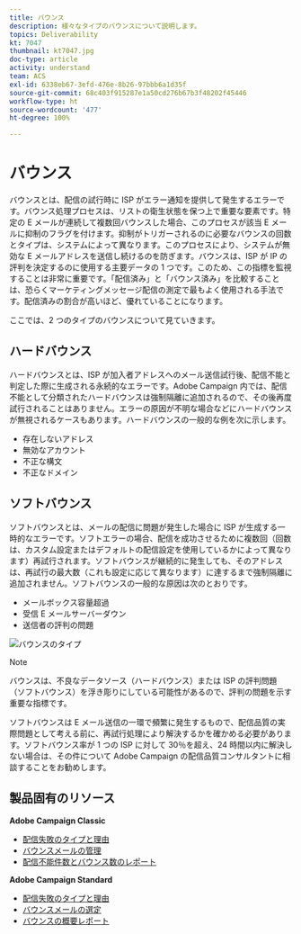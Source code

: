 ```yaml
---
title: バウンス
description: 様々なタイプのバウンスについて説明します。
topics: Deliverability
kt: 7047
thumbnail: kt7047.jpg
doc-type: article
activity: understand
team: ACS
exl-id: 6338eb67-3efd-476e-8b26-97bbb6a1d35f
source-git-commit: 68c403f915287e1a50cd276b67b3f48202f45446
workflow-type: ht
source-wordcount: '477'
ht-degree: 100%

---
```


# バウンス

バウンスとは、配信の試行時に ISP がエラー通知を提供して発生するエラーです。バウンス処理プロセスは、リストの衛生状態を保つ上で重要な要素です。特定の E メールが連続して複数回バウンスした場合、このプロセスが該当 E メールに抑制のフラグを付けます。抑制がトリガーされるのに必要なバウンスの回数とタイプは、システムによって異なります。このプロセスにより、システムが無効な E メールアドレスを送信し続けるのを防ぎます。バウンスは、ISP が IP の評判を決定するのに使用する主要データの 1 つです。このため、この指標を監視することは非常に重要です。「配信済み」と「バウンス済み」を比較することは、恐らくマーケティングメッセージ配信の測定で最もよく使用される手法です。配信済みの割合が高いほど、優れていることになります。

ここでは、2 つのタイプのバウンスについて見ていきます。

## ハードバウンス

ハードバウンスとは、ISP が加入者アドレスへのメール送信試行後、配信不能と判定した際に生成される永続的なエラーです。Adobe Campaign 内では、配信不能として分類されたハードバウンスは強制隔離に追加されるので、その後再度試行されることはありません。エラーの原因が不明な場合などにハードバウンスが無視されるケースもあります。ハードバウンスの一般的な例を次に示します。

* 存在しないアドレス
* 無効なアカウント
* 不正な構文
* 不正なドメイン

## ソフトバウンス

ソフトバウンスとは、メールの配信に問題が発生した場合に ISP が生成する一時的なエラーです。ソフトエラーの場合、配信を成功させるために複数回（回数は、カスタム設定またはデフォルトの配信設定を使用しているかによって異なります）再試行されます。ソフトバウンスが継続的に発生しても、そのアドレスは、再試行の最大数（これも設定に応じて異なります）に達するまで強制隔離に追加されません。ソフトバウンスの一般的な原因は次のとおりです。

* メールボックス容量超過
* 受信 E メールサーバーダウン
* 送信者の評判の問題

![バウンスのタイプ](../assets/bounce-types.png)

>[!NOTE]
>
>バウンスは、不良なデータソース（ハードバウンス）または ISP の評判問題（ソフトバウンス）を浮き彫りにしている可能性があるので、評判の問題を示す重要な指標です。
>
>ソフトバウンスは E メール送信の一環で頻繁に発生するもので、配信品質の実際問題として考える前に、再試行処理により解決するかを確かめる必要があります。ソフトバウンス率が 1 つの ISP に対して 30％を超え、24 時間以内に解決しない場合は、その件について Adobe Campaign の配信品質コンサルタントに相談することをお勧めします。

## 製品固有のリソース

**Adobe Campaign Classic**

* [配信失敗のタイプと理由](https://experienceleague.adobe.com/docs/campaign-classic/using/sending-messages/monitoring-deliveries/understanding-delivery-failures.html?lang=ja#delivery-failure-types-and-reasons)
* [バウンスメールの管理](https://experienceleague.adobe.com/docs/campaign-classic/using/sending-messages/monitoring-deliveries/understanding-delivery-failures.html?lang=ja#bounce-mail-management)
* [配信不能件数とバウンス数のレポート](https://experienceleague.adobe.com/docs/campaign-classic/using/reporting/reports-on-deliveries/global-reports.html?lang=ja#non-deliverables-and-bounces)

**Adobe Campaign Standard**

* [配信失敗のタイプと理由](https://experienceleague.adobe.com/docs/campaign-standard/using/testing-and-sending/monitoring-messages/understanding-delivery-failures.html?lang=ja#delivery-failure-types-and-reasons)
* [バウンスメールの選定](https://experienceleague.adobe.com/docs/campaign-standard/using/testing-and-sending/monitoring-messages/understanding-delivery-failures.html?lang=ja#bounce-mail-qualification)
* [バウンスの概要レポート](https://experienceleague.adobe.com/docs/campaign-standard/using/reporting/list-of-reports/bounce-summary.html?lang=ja#reporting)
